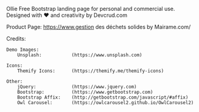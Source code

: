 Ollie Free Bootstrap landing page for personal and commercial use. Designed with ♥️ and creativity by Devcrud.com 

Product Page: https://www.gestion des déchets solides by Mairame.com/

Credits:

    Demo Images:
        Unsplash:       	(https://www.unsplash.com)

    Icons:
		Themify Icons: 		(https://themify.me/themify-icons)

	Other:
		jQuery: 			(https://www.jquery.com)
		Bootstrap: 			(https://www.getbootstrap.com)
		Bootstrap Affix: 	(http://getbootstrap.com/javascript/#affix) 
		Owl Carousel: 		(https://owlcarousel2.github.io/OwlCarousel2) 

